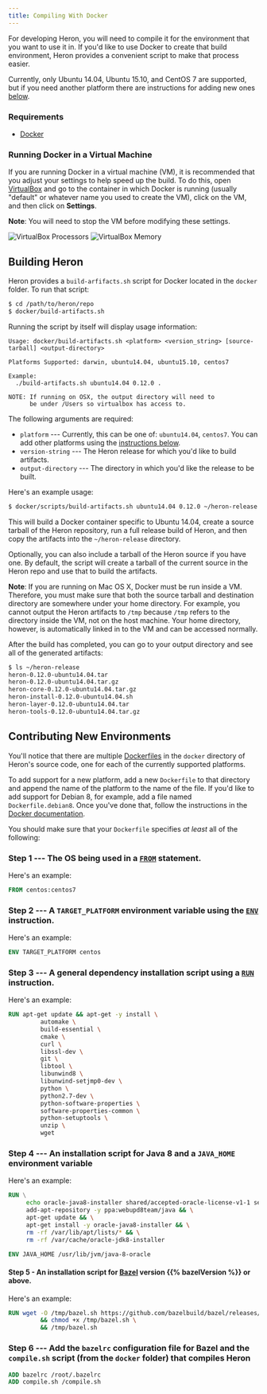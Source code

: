 ```yaml
---
title: Compiling With Docker
---
```


For developing Heron, you will need to compile it for the environment that you
want to use it in. If you'd like to use Docker to create that build environment,
Heron provides a convenient script to make that process easier.

Currently, only Ubuntu 14.04, Ubuntu 15.10, and CentOS 7 are supported, but if you
need another platform there are instructions for adding new ones
[below](#contributing-new-environments).

### Requirements

* [Docker](https://docs.docker.com)

### Running Docker in a Virtual Machine

If you are running Docker in a virtual machine (VM), it is recommended that you
adjust your settings to help speed up the build. To do this, open
[VirtualBox](https://www.virtualbox.org/wiki/Downloads) and go to the container
in which Docker is running (usually "default" or whatever name you used to
create the VM), click on the VM, and then click on **Settings**.

**Note**: You will need to stop the VM before modifying these settings.

![VirtualBox Processors](/img/virtual-box-processors.png)
![VirtualBox Memory](/img/virtual-box-memory.png)

## Building Heron

Heron provides a `build-arfifacts.sh` script for Docker located in the
`docker` folder. To run that script:

```bash
$ cd /path/to/heron/repo
$ docker/build-artifacts.sh
```

Running the script by itself will display usage information:

```
Usage: docker/build-artifacts.sh <platform> <version_string> [source-tarball] <output-directory>

Platforms Supported: darwin, ubuntu14.04, ubuntu15.10, centos7

Example:
  ./build-artifacts.sh ubuntu14.04 0.12.0 .

NOTE: If running on OSX, the output directory will need to
      be under /Users so virtualbox has access to.
```

The following arguments are required:

* `platform` --- Currently, this can be one of: `ubuntu14.04`, `centos7`. You
  can add other platforms using the [instructions
  below](#contributing-new-environments).
* `version-string` --- The Heron release for which you'd like to build
  artifacts.
* `output-directory` --- The directory in which you'd like the release to be
  built.

Here's an example usage:

```bash
$ docker/scripts/build-artifacts.sh ubuntu14.04 0.12.0 ~/heron-release
```

This will build a Docker container specific to Ubuntu 14.04, create a source
tarball of the Heron repository, run a full release build of Heron, and then
copy the artifacts into the `~/heron-release` directory.

Optionally, you can also include a tarball of the Heron source if you have one.
By default, the script will create a tarball of the current source in the Heron
repo and use that to build the artifacts.

**Note**: If you are running on Mac OS X, Docker must be run inside a VM.
Therefore, you must make sure that both the source tarball and destination
directory are somewhere under your home directory. For example, you cannot
output the Heron artifacts to `/tmp` because `/tmp` refers to the directory
inside the VM, not on the host machine. Your home directory, however, is
automatically linked in to the VM and can be accessed normally.

After the build has completed, you can go to your output directory and see all
of the generated artifacts:

```bash
$ ls ~/heron-release
heron-0.12.0-ubuntu14.04.tar
heron-0.12.0-ubuntu14.04.tar.gz
heron-core-0.12.0-ubuntu14.04.tar.gz
heron-install-0.12.0-ubuntu14.04.sh
heron-layer-0.12.0-ubuntu14.04.tar
heron-tools-0.12.0-ubuntu14.04.tar.gz
```

## Contributing New Environments

You'll notice that there are multiple
[Dockerfiles](https://docs.docker.com/engine/reference/builder/) in the `docker`
directory of Heron's source code, one for each of the currently supported
platforms.

To add support for a new platform, add a new `Dockerfile` to that directory and
append the name of the platform to the name of the file. If you'd like to add
support for Debian 8, for example, add a file named `Dockerfile.debian8`. Once
you've done that, follow the instructions in the [Docker
documentation](https://docs.docker.com/engine/articles/dockerfile_best-practices/).

You should make sure that your `Dockerfile` specifies *at least* all of the
following:

### Step 1 --- The OS being used in a [`FROM`](https://docs.docker.com/engine/reference/builder/#from) statement.

Here's an example:

```dockerfile
FROM centos:centos7
 ```

### Step 2 --- A `TARGET_PLATFORM` environment variable using the [`ENV`](https://docs.docker.com/engine/reference/builder/#env) instruction.

Here's an example:

```dockerfile
ENV TARGET_PLATFORM centos
```

### Step 3 --- A general dependency installation script using a [`RUN`](https://docs.docker.com/engine/reference/builder/#run) instruction.

Here's an example:

```dockerfile
RUN apt-get update && apt-get -y install \
         automake \
         build-essential \
         cmake \
         curl \
         libssl-dev \
         git \
         libtool \
         libunwind8 \
         libunwind-setjmp0-dev \
         python \
         python2.7-dev \
         python-software-properties \
         software-properties-common \
         python-setuptools \
         unzip \
         wget
```

### Step 4 --- An installation script for Java 8 and a `JAVA_HOME` environment variable

Here's an example:

```dockerfile
RUN \
     echo oracle-java8-installer shared/accepted-oracle-license-v1-1 select true | debconf-set-selections && \
     add-apt-repository -y ppa:webupd8team/java && \
     apt-get update && \
     apt-get install -y oracle-java8-installer && \
     rm -rf /var/lib/apt/lists/* && \
     rm -rf /var/cache/oracle-jdk8-installer

ENV JAVA_HOME /usr/lib/jvm/java-8-oracle
```

#### Step 5 - An installation script for [Bazel](http://bazel.io/) version {{% bazelVersion %}} or above.
Here's an example:

```dockerfile
RUN wget -O /tmp/bazel.sh https://github.com/bazelbuild/bazel/releases/download/0.14.1/bazel-0.14.1-installer-linux-x86_64.sh \
         && chmod +x /tmp/bazel.sh \
         && /tmp/bazel.sh
```

### Step 6 --- Add the `bazelrc` configuration file for Bazel and the `compile.sh` script (from the `docker` folder) that compiles Heron

```dockerfile
ADD bazelrc /root/.bazelrc
ADD compile.sh /compile.sh
```
